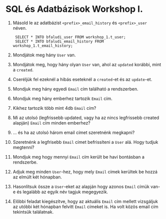 # SQL és Adatbázisok Workshop I.


1. Másold le az adatbázist `<prefix>_email_history` és `<prefix>_user` néven.

		SELECT * INTO bfaludi_user FROM workshop_1.t_user;
		SELECT * INTO bfaludi_email_history FROM workshop_1.t_email_history;
	
2. Mondjátok meg hány `User` van.

3. Mondjátok meg, hogy hány olyan `User` van, ahol az `updated` korábbi, mint a `created`.
	
4. Cseréljük fel ezeknél a hibás eseteknél a `created`-et és az `update`-et.
		
5. Mondjuk meg hány egyedi `Email` cím található a rendszerben.
	
6. Mondjuk meg hány emberhez tartozik `Email` cím.
		
7. Kikhez tartozik több mint 4db `Email` cím?

8. Mi az utolsó (legfrissebb updated, vagy ha az nincs legfrissebb created alapján) `Email` cím minden emberhez?
			
9. ... és ha az utolsó három email címet szeretnénk megkapni?

10. Szeretnénk a legfrisebb `Email` címet befrissíteni a `User` alá. Hogy tudjuk megtenni?

11. Mondjuk meg hogy mennyi `Email` cím került be havi bontásban a rendszerbe.

12. Adjuk meg minden `User`-hez, hogy mely `Email` címek kerültek be hozzá az elmúlt két hónapban.

13. Hasonlítsuk össze a `User`-eket az alapján hogy azonos `Email` címük van-e és legalább az egyik név tagjuk megegyezik.

14. Előbbi feladat kiegészítve, hogy az aktuális `Email` cím mellett vizsgáljuk az utóbbi két hónapban felvitt `Email` címeket is. Ha volt közös email cím tekintsük találatnak.

